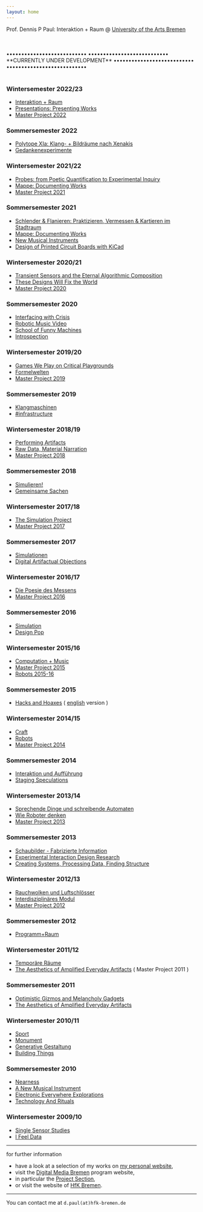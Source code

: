 ```yaml
---
layout: home
---
```


Prof. Dennis P Paul: Interaktion + Raum @ [University of the Arts Bremen](http://www.hfk-bremen.de/)

<br>
<br>
•••••••••••••••••••••••••••    
•••••••••••••••••••••••••••    
**CURRENTLY UNDER DEVELOPMENT**    
•••••••••••••••••••••••••••    
•••••••••••••••••••••••••••    
<br>
<br>

### Wintersemester 2022/23

*   [Interaktion + Raum](./interaktion-und-raum)
*   [Presentations: Presenting Works](./presentations-presenting-works)
*   [Master Project 2022](./master-project-2022)

### Sommersemester 2022

*   [Polytope XIa: Klang- + Bildräume nach Xenakis](./polytope-xia-klang-bildra-ume-nach-xenakis)
*   [Gedankenexperimente](./gedankenexperimente)

### Wintersemester 2021/22

*   [Probes: from Poetic Quantification to Experimental Inquiry](./probes-from-poetic-quantification-to-experimental-inquiry)
*   [Mappe: Documenting Works](./mappe-documenting-works)
*   [Master Project 2021](./master-project-2021)

### Sommersemester 2021

*   [Schlender & Flanieren: Praktizieren, Vermessen & Kartieren im Stadtraum](./schlender-flanieren-praktizieren-vermessen-kartieren-im-stadtraum)
*   [Mappe: Documenting Works](./Mappe:_Documenting_Works)
*   [New Musical Instruments](./new-musical-instruments)
*   [Design of Printed Circuit Boards with KiCad](./design-of-printed-circuit-boards-with-kicad)

### Wintersemester 2020/21

*   [Transient Sensors and the Eternal Algorithmic Composition](./transient-sensors-and-the-eternal-algorithmic-composition)
*   [These Designs Will Fix the World](./these-designs-will-fix-the-world)
*   [Master Project 2020](./master-project-2020)

### Sommersemester 2020

*   [Interfacing with Crisis](./interfacing-with-crisis)
*   [Robotic Music Video](./robotic-music-video)
*   [School of Funny Machines](./school-of-funny-machines)
*   [Introspection](./introspection)

### Wintersemester 2019/20

*   [Games We Play on Critical Playgrounds](./games-we-play-on-critical-playgrounds)
*   [Formelwelten](./formelwelten)
*   [Master Project 2019](./master-project-2019)

### Sommersemester 2019

*   [Klangmaschinen](./klangmaschinen)
*   [\#infrastructure](./infrastructure)

### Wintersemester 2018/19

*   [Performing Artifacts](./performing-artifacts)
*   [Raw Data, Material Narration](./raw-data-material-narration)
*   [Master Project 2018](./master-project-2018)

### Sommersemester 2018

*   [Simulieren!](./simulieren)
*   [Gemeinsame Sachen](./gemeinsame-sachen)

### Wintersemester 2017/18

*   [The Simulation Project](./the-simulation-project)
*   [Master Project 2017](./master-project-2017)

### Sommersemester 2017

*   [Simulationen](./simulationen)
*   [Digital Artifactual Objections](./digital-artifactual-objections)

### Wintersemester 2016/17

*   [Die Poesie des Messens](./die-poesie-des-messens)
*   [Master Project 2016](./master-project-2016)

### Sommersemester 2016

*   [Simulation](./simulation)
*   [Design Pop](./design-pop)

### Wintersemester 2015/16

*   [Computation + Music](./computation-music)
*   [Master Project 2015](./master-project-2015)
*   [Robots 2015-16](./robots-2015-16)

### Sommersemester 2015

*   [Hacks and Hoaxes](./hacks-and-hoaxes) ( [english](./hacks-and-hoaxes-en) version )

### Wintersemester 2014/15

*   [Craft](./craft)
*   [Robots](./robots)
*   [Master Project 2014](./master-project-2014)

### Sommersemester 2014

*   [Interaktion und Aufführung](./interaktion-und-auffuehrung)
*   [Staging Speculations](./staging-speculations)

### Wintersemester 2013/14

*   [Sprechende Dinge und schreibende Automaten](./sprechende-dinge-und-schreibende-automaten)
*   [Wie Roboter denken](./wie-roboter-denken)
*   [Master Project 2013](./master-project-2013)

### Sommersemester 2013

*   [Schaubilder - Fabrizierte Information](./schaubilder-fabrizierte-information)
*   [Experimental Interaction Design Research](./experimental-interaction-design-research)
*   [Creating Systems, Processing Data, Finding Structure](./creating-systems-processing-data-finding-structure)

### Wintersemester 2012/13

*   [Rauchwolken und Luftschlösser](rauchwolken-und-luftschloesser)
*   [Interdisziplinäres Modul](interdisziplinaeres-modul)
*   [Master Project 2012](./master-project-2012)

### Sommersemester 2012

*   [Programm+Raum](./programm-raum)

### Wintersemester 2011/12

*   [Temporäre Räume](temporare-raume)
*   [The Aesthetics of Amplified Everyday Artifacts](./the-aesthetics-of-amplified-everyday-artifacts) ( Master Project 2011 )

### Sommersemester 2011

*   [Optimistic Gizmos and Melancholy Gadgets](./melancholy-gadgets)
*   [The Aesthetics of Amplified Everyday Artifacts](./the-aesthetics-of-amplified-everyday-artifacts)

### Wintersemester 2010/11

*   [Sport](./sport)
*   [Monument](./monument)
*   [Generative Gestaltung](./generative-gestaltung)
*   [Building Things](./building-things)

### Sommersemester 2010

*   [Nearness](./nearness)
*   [A New Musical Instrument](./a-new-musical-instrument)
*   [Electronic Everywhere Explorations](./electronic-everywhere-explorations)
*   [Technology And Rituals](./technology-and-rituals)

### Wintersemester 2009/10

*   [Single Sensor Studies](./single-sensor-studies)
*   [I Feel Data](./i-feel-data)

---

for further information  
  
*   have a look at a selection of my works on [my personal website](http://www.dennisppaul.de),
*   visit the [Digital Media Bremen](http://www.digitalemedien-bremen.de/) program website,
*   in particular the [Project Section](http://digitalemedien-bremen.de/projekte),
*   or visit the website of [HfK Bremen](http://www.hfk-bremen.de/).

---

You can contact me at `d.paul(at)hfk-bremen.de`

